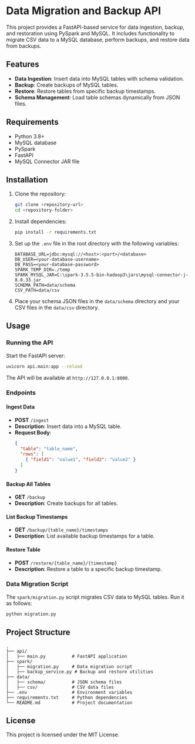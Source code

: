 # Data Migration and Backup API

This project provides a FastAPI-based service for data ingestion, backup, and restoration using PySpark and MySQL. It includes functionality to migrate CSV data to a MySQL database, perform backups, and restore data from backups.

## Features

- **Data Ingestion**: Insert data into MySQL tables with schema validation.
- **Backup**: Create backups of MySQL tables.
- **Restore**: Restore tables from specific backup timestamps.
- **Schema Management**: Load table schemas dynamically from JSON files.

## Requirements

- Python 3.8+
- MySQL database
- PySpark
- FastAPI
- MySQL Connector JAR file

## Installation

1. Clone the repository:
   ```bash
   git clone <repository-url>
   cd <repository-folder>
   ```

2. Install dependencies:
   ```bash
   pip install -r requirements.txt
   ```

3. Set up the `.env` file in the root directory with the following variables:
   ```env
   DATABASE_URL=jdbc:mysql://<host>:<port>/<database>
   DB_USER=<your-database-username>
   DB_PASS=<your-database-password>
   SPARK_TEMP_DIR=./temp
   SPARK_MYSQL_JAR=C:\spark-3.5.5-bin-hadoop3\jars\mysql-connector-j-8.0.33.jar
   SCHEMA_PATH=data/schema
   CSV_PATH=data/csv

4. Place your schema JSON files in the `data/schema` directory and your CSV files in the `data/csv` directory.

## Usage

### Running the API

Start the FastAPI server:
```bash
uvicorn api.main:app --reload
```

The API will be available at `http://127.0.0.1:8000`.

### Endpoints

#### **Ingest Data**
- **POST** `/ingest`
- **Description**: Insert data into a MySQL table.
- **Request Body**:
  ```json
  {
    "table": "table_name",
    "rows": [
      { "field1": "value1", "field2": "value2" }
    ]
  }
  ```

#### **Backup All Tables**
- **GET** `/backup`
- **Description**: Create backups for all tables.

#### **List Backup Timestamps**
- **GET** `/backup/{table_name}/timestamps`
- **Description**: List available backup timestamps for a table.

#### **Restore Table**
- **POST** `/restore/{table_name}/{timestamp}`
- **Description**: Restore a table to a specific backup timestamp.

### Data Migration Script

The `spark/migration.py` script migrates CSV data to MySQL tables. Run it as follows:
```bash
python migration.py
```

## Project Structure

```
.
├── api/
│   ├── main.py          # FastAPI application
├── spark/
│   ├── migration.py     # Data migration script
│   ├── backup_service.py # Backup and restore utilities
├── data/
│   ├── schema/          # JSON schema files
│   ├── csv/             # CSV data files
├── .env                 # Environment variables
├── requirements.txt     # Python dependencies
└── README.md            # Project documentation
```

## License

This project is licensed under the MIT License.
```
